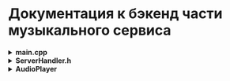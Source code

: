 # Документация к бэкенд части музыкального сервиса

<details>
<summary><b>main.cpp</b></summary>

Файл main.cpp содержит точку входа в приложение и реализует WebSocket-сервер, который:

- Принимает входящие подключения.
- Обрабатывает текстовые сообщения в формате JSON.
- Делегирует логику команд классу ServerHandler.
- Отправляет клиенту JSON-ответ.

Зависимости:

- Boost.Beast / Boost.Asio — реализация WebSocket-сервера и сетевого ввода/вывода.
- nlohmann::json — парсинг и сериализация JSON.
- thread — необходим для некоторого пока что не реализованного функционала.

`int main(int argc, char* argv[])`

- Запускает WebSocket-сервер на 127.0.0.1:8080.
- Ожидает подключения клиентов.
- При подключении запускает сессию обработки сообщений в отдельном потоке.

Возвращает:

- 0 (EXIT_SUCCESS) при успешном завершении.
- 1 (EXIT_FAILURE) при критической ошибке запуска сервера.

</details>

<details>
<summary><b>ServerHandler.h</b></summary>

Этот файл реализует класс ServerHandler, который обрабатывает JSON-запросы от клиента для управления аудиоплеером.  
Основная задача — принимать команды (загрузка трека, воспроизведение, пауза, регулировка громкости, перемотка, аутентификация), выполнять их с помощью объекта AudioPlayer и возвращать клиенту JSON-ответ с результатом.

Зависимости:

- ServerHandler.h — заголовочный файл с объявлением класса ServerHandler.
- nlohmann/json.hpp — библиотека для работы с JSON в C++.
- `<regex>` — для работы с регулярными выражениями (валидация логина, email и пароля).
- `<string>` — для работы со строками.
- `<memory>` — для управления умными указателями std::unique_ptr на AudioPlayer.
- AudioPlayer — собственный класс для воспроизведения аудио.

---

### Функции

1. **ServerHandler::ServerHandler()**

- Конструктор класса.
- Инициализирует указатель player как nullptr.
- Устанавливает флаг running в true, означая что обработчик активен.

2. **nlohmann::json ServerHandler::handle_json(const nlohmann::json& request)**

- Главный обработчик входящего JSON-запроса.
- Вход: JSON с обязательным полем "command".
- Выход: JSON-ответ с результатом или ошибкой.

Логика:

- Проверяет наличие и корректность поля "command".
- В зависимости от команды вызывает соответствующий обработчик:
  - `"load"` → `handle_load()`
  - `"resume"` → `handle_resume()`
  - `"pause"` → `handle_pause()`
  - `"quit"` → `handle_quit()`
  - `"seeking"` → `handle_seek()`
  - `"volume"` → `handle_volume()`
  - `"auth"` → `handle_auth()`
- Если команда неизвестна — возвращает ошибку.
- Любые исключения ловит и возвращает как ошибку.

3. **bool ServerHandler::is_running() const**

- Проверка, активен ли обработчик.
- Выход: true — если обработчик работает; false — если нужно завершить сессию.
- Используется в основном цикле сервера для выхода по команде `"quit"`.

4. **nlohmann::json ServerHandler::handle_load(const nlohmann::json& j)**

- Загрузка аудиофайла по пути, запуск воспроизведения.
- Вход: JSON с обязательным полем `"path"` — путь к аудиофайлу.
- Выход: JSON с `"status": "Playing"` или ошибкой.

Логика:

- Проверяет корректность поля `"path"`.
- Если плеер уже существует — останавливает его и сбрасывает.
- Создаёт новый объект AudioPlayer с переданным файлом.
- Инициализирует плеер, если не удалось — возвращает ошибку.
- Запускает воспроизведение.

5. **nlohmann::json ServerHandler::handle_resume()**

- Возобновляет воспроизведение.
- Выход: JSON с `"status": "Resumed"` или ошибкой, если трек не загружен.
- Проверяет, есть ли плеер, вызывает `playAudio()`.

6. **nlohmann::json ServerHandler::handle_pause()**

- Ставит воспроизведение на паузу.
- Выход: JSON с `"status": "Paused"` или ошибкой.
- Логика: Проверяет наличие плеера, вызывает `pauseAudio()`.

7. **nlohmann::json ServerHandler::handle_quit()**

- Останавливает плеер, сбрасывает указатель, устанавливает флаг running в false.
- Выход: JSON с `"status": "Stopped"`.

8. **nlohmann::json ServerHandler::handle_seek(const nlohmann::json& j)**

- Перематывает трек к указанной позиции.
- Вход: JSON с полем `"position"` — число от 0.0 до 1.0.
- Выход: JSON с `"status": "Seeked"` или ошибкой.

Логика:

- Проверяет существует ли player.
- Проверяет наличие и корректность поля `"position"`.
- Вызывает `seekTo(position)`.

9. **nlohmann::json ServerHandler::handle_volume(const nlohmann::json& j)**

- Устанавливает уровень громкости.
- Вход: JSON с полем `"level"` — число от 0.0 до 1.0.
- Выход: JSON с `"status": "Volume set to X"` или ошибкой.

Логика:

- Записывает уровень в `volume_level`.
- Вызывает `setVolume(level)`, если трек загружен.

10. **bool is_valid_email_or_login(const std::string& input)**

- Проверяет, является ли строка корректным email или логином.
- Если есть символ '@', применяет regex для email.
- Иначе — проверяет regex логина (буквы, цифры, `_`, `.`, `-`).

11. **bool is_valid_password(const std::string& password)**

- Проверяет пароль на корректность.
- Правила:
  - Длина от 8 до 20 символов.
  - Только латинские буквы, цифры и символы `._-`.
  - Должен содержать хотя бы один буквенно-цифровой символ.

12. **nlohmann::json ServerHandler::handle_auth(const nlohmann::json& request)**

- Проверяет логин и пароль на соответствие правилам.
- Вход: JSON с `"login"` и `"password"`.
- Выход: JSON с результатом:
  - `"status": "ACCEPTED"` и сообщение о корректности, или
  - `"status": "REJECTED"` с указанием на ошибки.

Логика:

- Проверяет наличие и тип полей.
- Использует вспомогательные функции проверки.
- Формирует ответ.

</details>

<details>
<summary><b>AudioPlayer</b></summary>

Класс AudioPlayer реализует аудиоплеер на базе FFmpeg и SDL2.  
Он позволяет загружать аудиофайл, инициализировать декодер, управлять воспроизведением (play, pause, stop), перематывать аудио по позиции и регулировать громкость.

---

Зависимости:

- FFmpeg:
  - libavformat — для открытия и чтения медиафайлов.
  - libavcodec — для декодирования аудиопотоков.
  - libswresample — для ресемплинга аудио в нужный формат.
- SDL2 — для вывода аудио на звуковое устройство.
- Стандартные библиотеки C++ (`<cstdint>`) — для типов данных.

---

### Поля

- `const char* filename` — Путь к аудиофайлу.
- `AVFormatContext* formatCtx` — Контекст формата файла.
- `AVCodecContext* codecCtx` — Контекст кодека для декодирования аудио.
- `int streamIndex` — Индекс аудио потока.
- `SwrContext* swrCtx` — Контекст ресемплинга аудио.
- `AVPacket* packet` — Пакет данных аудиопотока.
- `AVFrame* frame` — Раскодированный аудиофрейм.
- `uint8_t* audioBuffer` — Буфер для декодированных аудиоданных.
- `int bufferSize` — Размер аудиобуфера.
- `int bufferIndex` — Текущая позиция чтения в буфере.
- `SDL_AudioSpec spec` — Параметры аудиоустройства SDL.
- `bool isPlaying` — Статус воспроизведения.
- `float volume` — Уровень громкости (0.0 — 1.0).
- `AudioData* audioData` — Структура с аудиоданными и состоянием для callback SDL.

---

### Функции

1. **AudioPlayer::AudioPlayer(const char* filename)**

- Конструктор с указанием пути к аудиофайлу.

2. **bool AudioPlayer::init()**

- Инициализирует плеер: открывает файл, настраивает декодер и аудиосистему.
- Возвращает `true`, если успешно, иначе `false`.

Основные шаги:

- Инициализация сетевой подсистемы FFmpeg (`avformat_network_init()`).
- Открытие аудиофайла (`avformat_open_input()`).
- Получение информации о потоках (`avformat_find_stream_info()`).
- Поиск аудиопотока.
- Инициализация декодера аудио.
- Настройка ресемплинга аудио в формат, совместимый с SDL2.
- Инициализация SDL аудио.

3. **void AudioPlayer::playAudio()**

- Запускает аудиовоспроизведение.
- Включает SDL аудиоустройство.

4. **void AudioPlayer::pauseAudio()**

- Ставит воспроизведение на паузу.

5. **void AudioPlayer::stopAudio()**

- Останавливает воспроизведение.
- Очищает ресурсы.

6. **void AudioPlayer::seekTo(float position)**

- Перематывает аудиофайл на позицию в интервале [0.0, 1.0].
- Использует `av_seek_frame` с учётом времени.

7. **void AudioPlayer::setVolume(float vol)**

- Устанавливает уровень громкости от 0.0 до 1.0.

8. **int AudioPlayer::audioCallback(void* userdata, uint8_t* stream, int len)**

- Функция обратного вызова SDL, вызываемая при необходимости подгрузить аудио данные в буфер воспроизведения.
- Копирует декодированные аудиоданные из внутреннего буфера в поток SDL, применяя уровень громкости.

---

### Описание работы

- При инициализации происходит загрузка файла и настройка декодера.
- После вызова playAudio SDL начинает запрашивать аудиоданные через callback.
- Callback декодирует аудиофреймы, конвертирует их в формат SDL и передаёт на вывод.
- pauseAudio и stopAudio управляют состоянием вывода.
- seekTo позволяет перемотать трек.
- setVolume регулирует громкость.

---

При необходимости могу расписать детали по отдельным функциям или показать исходный код.

</details>

